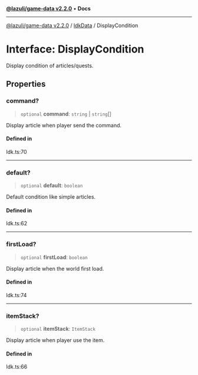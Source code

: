[**@lazuli/game-data v2.2.0**](../../../README.md) • **Docs**

***

[@lazuli/game-data v2.2.0](../../../globals.md) / [ldkData](../README.md) / DisplayCondition

# Interface: DisplayCondition

Display condition of articles/quests.

## Properties

### command?

> `optional` **command**: `string` \| `string`[]

Display article when player send the command.

#### Defined in

ldk.ts:70

***

### default?

> `optional` **default**: `boolean`

Default condition like simple articles.

#### Defined in

ldk.ts:62

***

### firstLoad?

> `optional` **firstLoad**: `boolean`

Display article when the world first load.

#### Defined in

ldk.ts:74

***

### itemStack?

> `optional` **itemStack**: `ItemStack`

Display article when player use the item.

#### Defined in

ldk.ts:66
